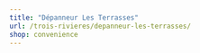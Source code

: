 ```yaml
---
title: "Dépanneur Les Terrasses"
url: /trois-rivieres/depanneur-les-terrasses/
shop: convenience
---
```

